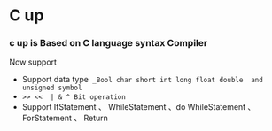 # C up 
### c up is  Based on C language syntax Compiler
Now support 
- Support data type` _Bool char short int long float double  and unsigned symbol`
- `>> <<  | & ^ Bit operation`
- Support IfStatement 、 WhileStatement 、do WhileStatement 、 ForStatement 、 Return
